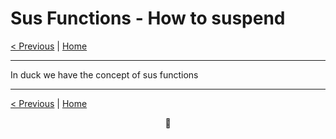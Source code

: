 # Sus Functions - How to suspend

[< Previous](015-advanced-go-interop.md) | [Home](README.md)

---

In duck we have the concept of sus functions

---

[< Previous](015-advanced-go-interop.md) | [Home](README.md)

<div align="center">🦆</div>
